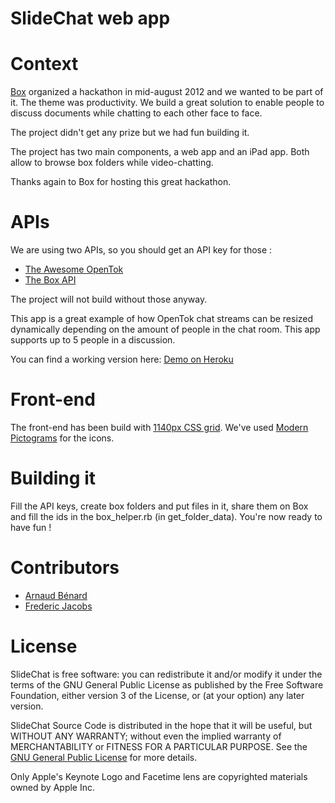 SlideChat web app
=================

# Context

[Box](https://www.box.com/) organized a hackathon in mid-august 2012 and we wanted to be part of it. The theme was productivity. We build a great solution to enable people to discuss documents while chatting to each other face to face.

The project didn't get any prize but we had fun building it. 

The project has two main components, a web app and an iPad app. Both allow to browse box folders while video-chatting.

Thanks again to Box for hosting this great hackathon.

# APIs 

We are using two APIs, so you should get an API key for those : 

- [The Awesome OpenTok](http://www.tokbox.com/opentok/api/documentation)
- [The Box API](http://developers.box.com/)

The project will not build without those anyway.

This app is a great example of how OpenTok chat streams can be resized dynamically depending on the amount of people in the chat room. This app supports up to 5 people in a discussion.

You can find a working version here: [Demo on Heroku](http://gentle-wildwood-8274.herokuapp.com/)

# Front-end 

The front-end has been build with [1140px CSS grid](http://cssgrid.net). We've used [Modern Pictograms](http://www.fontsquirrel.com/fonts/modern-pictograms) for the icons.

# Building it

Fill the API keys, create box folders and put files in it, share them on Box and fill the ids in the box_helper.rb (in get_folder_data). You're now ready to have fun !

# Contributors 

- [Arnaud Bénard](https://twitter.com/arnaudbenard) 
- [Frederic Jacobs](http://twitter.com/frederic.jacobs)

# License 
SlideChat is free software: you can redistribute it and/or modify it under the terms of the GNU General Public License as published by the Free Software Foundation, either version 3 of the License, or (at your option) any later version.

SlideChat Source Code is distributed in the hope that it will be useful, but WITHOUT ANY WARRANTY; without even the implied warranty of MERCHANTABILITY or FITNESS FOR A PARTICULAR PURPOSE.  See the [GNU General Public License](http://www.gnu.org/licenses/) for more details.

Only Apple's Keynote Logo and Facetime lens are copyrighted materials owned by Apple Inc. 